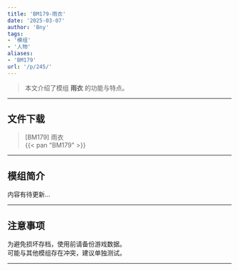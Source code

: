 ```yaml
---
title: 'BM179-雨衣'
date: '2025-03-07'
author: 'Bny'
tags:
- '模组'
- '人物'
aliases:
- 'BM179'
url: '/p/245/'
---
```


> 本文介绍了模组 **雨衣** 的功能与特点。

---

## 文件下载

> [BM179] 雨衣  
{{< pan "BM179" >}}  

---

## 模组简介

>  
内容有待更新...  

---

## 注意事项

>  
为避免损坏存档，使用前请备份游戏数据。  
可能与其他模组存在冲突，建议单独测试。  

---

